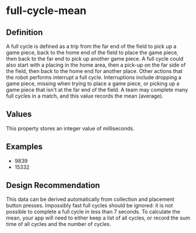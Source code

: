 # full-cycle-mean

## Definition
A full cycle is defined as a trip from the far end of the field to pick up a game piece, back to the home end of the field to place the game piece, then back to the far end to pick up another game piece. A full cycle could also start with a placing in the home area, then a pick-up on the far side of the field, then back to the home end for another place.  Other actions that the robot performs interrupt a full cycle. Interruptions include dropping a game piece, missing when trying to place a game piece, or picking up a game piece that isn't at the far end of the field.  A team may complete many full cycles in a match, and this value records the mean (average).

## Values
This property stores an integer value of milliseconds.

## Examples
- 9839
- 15332

## Design Recommendation
This data can be derived automatically from collection and placement button presses. Impossibly fast full cycles should be ignored: it is not possible to complete a full cycle in less than 7 seconds. To calculate the mean, your app will need to either keep a list of all cycles, or record the sum time of all cycles and the number of cycles.